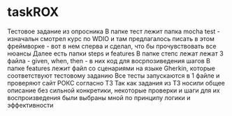 # taskROX
Тестовое задание из опросника
В папке тест лежит папка mocha test - изначальн смотрел курс по WDIO и там предлагалось писать в этом фреймворке - вот в нем сперва и сделал, что бы прочувствовать все нюансы 
Далее есть папки steps и features
  В папке степс лежат лежат 3 файла - given, when, then -  в них код для восрпозиведения шагов 
  В папке features лежит файл со сценариями на языке Gherkin, которые соответствуют тестовому заданию 
Все тесты запускаются в 1 файле и проверяют сайт РОКС согласно ТЗ 
Так как задания из ТЗ носили общее описание без сильной конкретики, некоторые проверки и шаги для их воспроизведения были выбраны мной по принципу логики и эффективности
